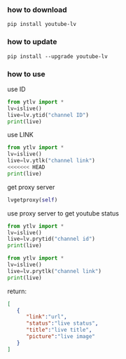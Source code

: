 
### how to download
`pip install youtube-lv`
### how to update
`pip install --upgrade youtube-lv`
### how to use

use ID
```python
from ytlv import *
lv=islive()
live=lv.ytid("channel ID")
print(live)
```

use LINK
```python
from ytlv import *
lv=islive()
live=lv.ytlk("channel link")
<<<<<<< HEAD
print(live)
```

get proxy server

```python
lvgetproxy(self)
```
use proxy server to get youtube status
```python
from ytlv import *
lv=islive()
live=lv.prytid("channel id")
print(live)
```
```python
from ytlv import *
lv=islive()
live=lv.prytlk("channel link")
print(live)
```

return:
```json
[
   {
      "link":"url",
      "status":"live status",
      "title":"live title",
      "picture":"live image"
   }
]
```
